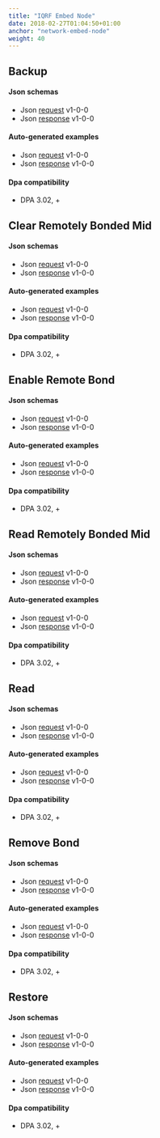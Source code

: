 ```yaml
---
title: "IQRF Embed Node"
date: 2018-02-27T01:04:50+01:00
anchor: "network-embed-node"
weight: 40
---
```

## Backup
#### Json schemas

- Json [request](https://apidocs.iqrfsdk.org/iqrf-gateway-daemon/json/#iqrf/iqrfEmbedNode_Backup-request-1-0-0.json) v1-0-0
- Json [response](https://apidocs.iqrfsdk.org/iqrf-gateway-daemon/json/#iqrf/iqrfEmbedNode_Backup-response-1-0-0.json) v1-0-0

#### Auto-generated examples

- Json [request](https://apidocs.iqrfsdk.org/iqrf-gateway-daemon/json/iqrf/agen-examples/iqrfEmbedNode_Backup-request-1-0-0-example.json) v1-0-0
- Json [response](https://apidocs.iqrfsdk.org/iqrf-gateway-daemon/json/iqrf/agen-examples/iqrfEmbedNode_Backup-response-1-0-0-example.json) v1-0-0

#### Dpa compatibility

- DPA 3.02, +

## Clear Remotely Bonded Mid
#### Json schemas

- Json [request](https://apidocs.iqrfsdk.org/iqrf-gateway-daemon/json/#iqrf/iqrfEmbedNode_ClearRemotelyBondedMid-request-1-0-0.json) v1-0-0
- Json [response](https://apidocs.iqrfsdk.org/iqrf-gateway-daemon/json/#iqrf/iqrfEmbedNode_ClearRemotelyBondedMid-response-1-0-0.json) v1-0-0

#### Auto-generated examples

- Json [request](https://apidocs.iqrfsdk.org/iqrf-gateway-daemon/json/iqrf/agen-examples/iqrfEmbedNode_ClearRemotelyBondedMid-request-1-0-0-example.json) v1-0-0
- Json [response](https://apidocs.iqrfsdk.org/iqrf-gateway-daemon/json/iqrf/agen-examples/iqrfEmbedNode_ClearRemotelyBondedMid-response-1-0-0-example.json) v1-0-0

#### Dpa compatibility

- DPA 3.02, +

## Enable Remote Bond
#### Json schemas

- Json [request](https://apidocs.iqrfsdk.org/iqrf-gateway-daemon/json/#iqrf/iqrfEmbedNode_EnableRemoteBond-request-1-0-0.json) v1-0-0
- Json [response](https://apidocs.iqrfsdk.org/iqrf-gateway-daemon/json/#iqrf/iqrfEmbedNode_EnableRemoteBond-response-1-0-0.json) v1-0-0

#### Auto-generated examples

- Json [request](https://apidocs.iqrfsdk.org/iqrf-gateway-daemon/json/iqrf/agen-examples/iqrfEmbedNode_EnableRemoteBond-request-1-0-0-example.json) v1-0-0
- Json [response](https://apidocs.iqrfsdk.org/iqrf-gateway-daemon/json/iqrf/agen-examples/iqrfEmbedNode_EnableRemoteBond-response-1-0-0-example.json) v1-0-0

#### Dpa compatibility

- DPA 3.02, +

## Read Remotely Bonded Mid
#### Json schemas

- Json [request](https://apidocs.iqrfsdk.org/iqrf-gateway-daemon/json/#iqrf/iqrfEmbedNode_ReadRemotelyBondedMid-request-1-0-0.json) v1-0-0
- Json [response](https://apidocs.iqrfsdk.org/iqrf-gateway-daemon/json/#iqrf/iqrfEmbedNode_ReadRemotelyBondedMid-response-1-0-0.json) v1-0-0

#### Auto-generated examples

- Json [request](https://apidocs.iqrfsdk.org/iqrf-gateway-daemon/json/iqrf/agen-examples/iqrfEmbedNode_ReadRemotelyBondedMid-request-1-0-0-example.json) v1-0-0
- Json [response](https://apidocs.iqrfsdk.org/iqrf-gateway-daemon/json/iqrf/agen-examples/iqrfEmbedNode_ReadRemotelyBondedMid-response-1-0-0-example.json) v1-0-0

#### Dpa compatibility

- DPA 3.02, +

## Read
#### Json schemas

- Json [request](https://apidocs.iqrfsdk.org/iqrf-gateway-daemon/json/#iqrf/iqrfEmbedNode_Read-request-1-0-0.json) v1-0-0
- Json [response](https://apidocs.iqrfsdk.org/iqrf-gateway-daemon/json/#iqrf/iqrfEmbedNode_Read-response-1-0-0.json) v1-0-0

#### Auto-generated examples

- Json [request](https://apidocs.iqrfsdk.org/iqrf-gateway-daemon/json/iqrf/agen-examples/iqrfEmbedNode_Read-request-1-0-0-example.json) v1-0-0
- Json [response](https://apidocs.iqrfsdk.org/iqrf-gateway-daemon/json/iqrf/agen-examples/iqrfEmbedNode_Read-response-1-0-0-example.json) v1-0-0

#### Dpa compatibility

- DPA 3.02, +

## Remove Bond 
#### Json schemas

- Json [request](https://apidocs.iqrfsdk.org/iqrf-gateway-daemon/json/#iqrf/iqrfEmbedNode_RemoveBond-request-1-0-0.json) v1-0-0
- Json [response](https://apidocs.iqrfsdk.org/iqrf-gateway-daemon/json/#iqrf/iqrfEmbedNode_RemoveBond-response-1-0-0.json) v1-0-0

#### Auto-generated examples

- Json [request](https://apidocs.iqrfsdk.org/iqrf-gateway-daemon/json/iqrf/agen-examples/iqrfEmbedNode_RemoveBond-request-1-0-0-example.json) v1-0-0
- Json [response](https://apidocs.iqrfsdk.org/iqrf-gateway-daemon/json/iqrf/agen-examples/iqrfEmbedNode_RemoveBond-response-1-0-0-example.json) v1-0-0

#### Dpa compatibility

- DPA 3.02, +

## Restore
#### Json schemas

- Json [request](https://apidocs.iqrfsdk.org/iqrf-gateway-daemon/json/#iqrf/iqrfEmbedNode_Restore-request-1-0-0.json) v1-0-0
- Json [response](https://apidocs.iqrfsdk.org/iqrf-gateway-daemon/json/#iqrf/iqrfEmbedNode_Restore-response-1-0-0.json) v1-0-0

#### Auto-generated examples

- Json [request](https://apidocs.iqrfsdk.org/iqrf-gateway-daemon/json/iqrf/agen-examples/iqrfEmbedNode_Restore-request-1-0-0-example.json) v1-0-0
- Json [response](https://apidocs.iqrfsdk.org/iqrf-gateway-daemon/json/iqrf/agen-examples/iqrfEmbedNode_Restore-response-1-0-0-example.json) v1-0-0

#### Dpa compatibility

- DPA 3.02, +
